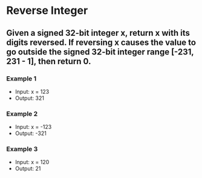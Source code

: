 # Reverse Integer

## Given a signed 32-bit integer x, return x with its digits reversed. If reversing x causes the value to go outside the signed 32-bit integer range [-231, 231 - 1], then return 0.

### Example 1

- Input: x = 123
- Output: 321

### Example 2

- Input: x = -123
- Output: -321

### Example 3

- Input: x = 120
- Output: 21
